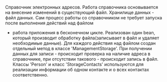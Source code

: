  Справочник электронных адресов.
 Работа справочника основывается на внесение изменений в существующий файл.
 Хранилище данных - файл данных.
 Сам процесс работы со справочником не требует запуска после выполнения действий над файлом
 - работа приложения в бесконечном цикле.
 Реализован один bean, который производит обработку файла(записывает в файл и удаляет необходимые данные).
 Для каждого действия над файлом создан отдельный метод в классе 'ManagementStorage'.
 При получении данных для записи - происходит проверка на наличие адреса в справочнике,
 при отсутствии такового - происходит запись в файл. 
 Классы 'Person' и класс 'StorageContacts' используются для реализации информации об одном контакте и о всех контактах 
 соответственно.